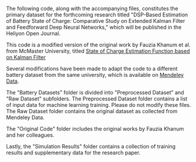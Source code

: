 The following code, along with the accompanying files, constitutes the primary dataset for the forthcoming research titled "DSP-Based Estimation of Battery State of Charge: Comparative Study on Extended Kalman Filter and Feedforward Deep Neural Networks," which will be published in the Heliyon Open Journal.

This code is a modified version of the original work by Fauzia Khanum et al. from McMaster University, titled [State of Charge Estimation Function based on Kalman Filter](https://www.mathworks.com/matlabcentral/fileexchange/90381-state-of-charge-estimation-function-based-on-kalman-filter)

Several modifications have been made to adapt the code to a different battery dataset from the same university, which is available on [Mendeley Data](https://data.mendeley.com/datasets/9xyvy2njj3/1).

The "Battery Datasets" folder is divided into "Preprocessed Dataset" and "Raw Dataset" subfolders. The Preprocessed Dataset folder contains a list of input data for machine learning training. Please do not modify these files. The Raw Dataset folder contains the original dataset as collected from Mendeley Data.

The "Original Code" folder includes the original works by Fauzia Khanum and her colleagues.

Lastly, the "Simulation Results" folder contains a collection of training results and supplementary data for the research paper.
